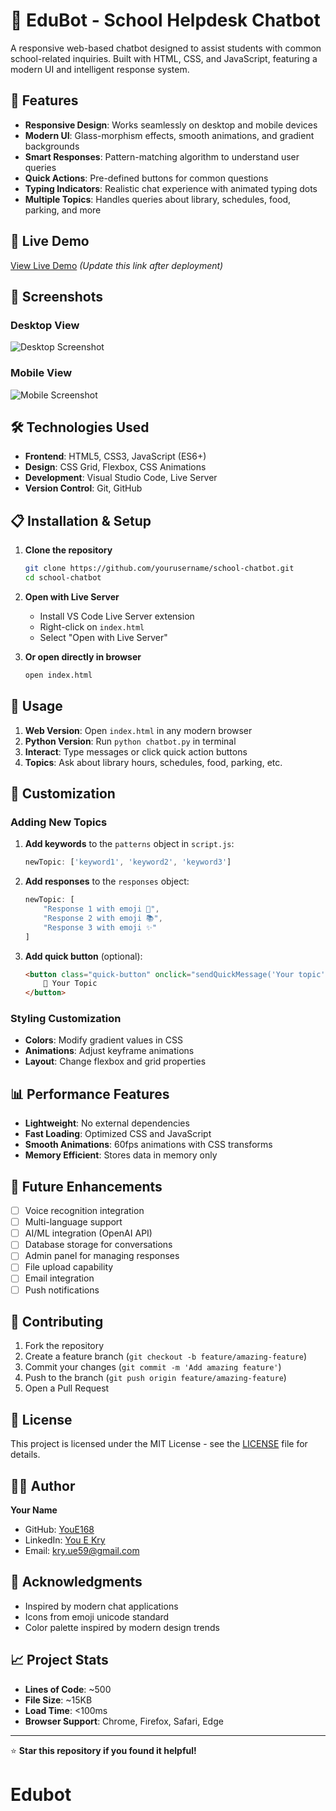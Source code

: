 # 🤖 EduBot - School Helpdesk Chatbot

A responsive web-based chatbot designed to assist students with common school-related inquiries. Built with HTML, CSS, and JavaScript, featuring a modern UI and intelligent response system.

## 🌟 Features

- **Responsive Design**: Works seamlessly on desktop and mobile devices
- **Modern UI**: Glass-morphism effects, smooth animations, and gradient backgrounds
- **Smart Responses**: Pattern-matching algorithm to understand user queries
- **Quick Actions**: Pre-defined buttons for common questions
- **Typing Indicators**: Realistic chat experience with animated typing dots
- **Multiple Topics**: Handles queries about library, schedules, food, parking, and more

## 🚀 Live Demo

[View Live Demo](https://yourusername.github.io/school-chatbot) *(Update this link after deployment)*

## 📸 Screenshots

### Desktop View
![Desktop Screenshot](screenshots/desktop-view.png)

### Mobile View
![Mobile Screenshot](screenshots/mobile-view.png)

## 🛠️ Technologies Used

- **Frontend**: HTML5, CSS3, JavaScript (ES6+)
- **Design**: CSS Grid, Flexbox, CSS Animations
- **Development**: Visual Studio Code, Live Server
- **Version Control**: Git, GitHub

## 📋 Installation & Setup

1. **Clone the repository**
   ```bash
   git clone https://github.com/yourusername/school-chatbot.git
   cd school-chatbot
   ```

2. **Open with Live Server**
   - Install VS Code Live Server extension
   - Right-click on `index.html`
   - Select "Open with Live Server"

3. **Or open directly in browser**
   ```bash
   open index.html
   ```

## 🎯 Usage

1. **Web Version**: Open `index.html` in any modern browser
2. **Python Version**: Run `python chatbot.py` in terminal
3. **Interact**: Type messages or click quick action buttons
4. **Topics**: Ask about library hours, schedules, food, parking, etc.

## 🔧 Customization

### Adding New Topics
1. **Add keywords** to the `patterns` object in `script.js`:
   ```javascript
   newTopic: ['keyword1', 'keyword2', 'keyword3']
   ```

2. **Add responses** to the `responses` object:
   ```javascript
   newTopic: [
       "Response 1 with emoji 🎯",
       "Response 2 with emoji 📚",
       "Response 3 with emoji ✨"
   ]
   ```

3. **Add quick button** (optional):
   ```html
   <button class="quick-button" onclick="sendQuickMessage('Your topic')">
       🎯 Your Topic
   </button>
   ```

### Styling Customization
- **Colors**: Modify gradient values in CSS
- **Animations**: Adjust keyframe animations
- **Layout**: Change flexbox and grid properties

## 📊 Performance Features

- **Lightweight**: No external dependencies
- **Fast Loading**: Optimized CSS and JavaScript
- **Smooth Animations**: 60fps animations with CSS transforms
- **Memory Efficient**: Stores data in memory only

## 🔮 Future Enhancements

- [ ] Voice recognition integration
- [ ] Multi-language support  
- [ ] AI/ML integration (OpenAI API)
- [ ] Database storage for conversations
- [ ] Admin panel for managing responses
- [ ] File upload capability
- [ ] Email integration
- [ ] Push notifications

## 🤝 Contributing

1. Fork the repository
2. Create a feature branch (`git checkout -b feature/amazing-feature`)
3. Commit your changes (`git commit -m 'Add amazing feature'`)
4. Push to the branch (`git push origin feature/amazing-feature`)
5. Open a Pull Request

## 📝 License

This project is licensed under the MIT License - see the [LICENSE](LICENSE) file for details.

## 👨‍💻 Author

**Your Name**
- GitHub: [YouE168](https://github.com/youe168)
- LinkedIn: [You E Kry](https://www.linkedin.com/in/you-e-kry-96897126b/)
- Email: kry.ue59@gmail.com

## 🙏 Acknowledgments

- Inspired by modern chat applications
- Icons from emoji unicode standard
- Color palette inspired by modern design trends

## 📈 Project Stats

- **Lines of Code**: ~500
- **File Size**: ~15KB
- **Load Time**: <100ms
- **Browser Support**: Chrome, Firefox, Safari, Edge

---

⭐ **Star this repository if you found it helpful!**
# Edubot
